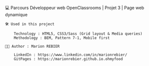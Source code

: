 💻 Parcours Développeur web OpenClassrooms | Projet 3 | Page web dynamique


	🛠 Used in this project

		Technology : HTML5, CSS3/Sass (Grid layout & Media queries)
		Methodology : BEM, Pattern 7-1, Mobile first

	👩🏻 Author : Marion REBIER 

		LinkedIn : https://www.linkedin.com/in/marionrebier/
		GitPages : https://marionrebier.github.io.ohmyfood 
